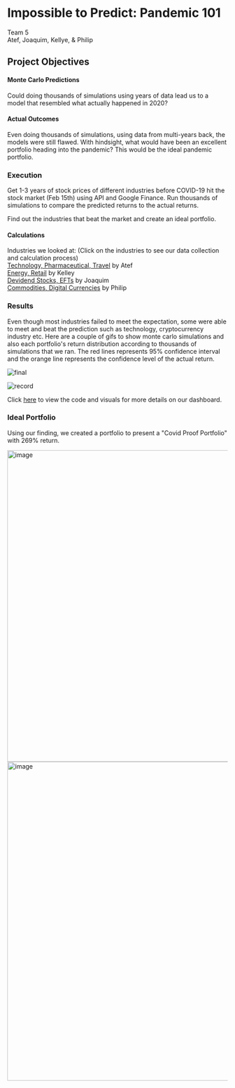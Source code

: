 #                                                                 Impossible to Predict: Pandemic 101
Team 5 <br/>
Atef, Joaquim, Kellye, & Philip

## Project Objectives
#### Monte Carlo Predictions
Could doing thousands of simulations using years of data lead us to a model that resembled what actually happened in 2020?

#### Actual Outcomes
Even doing thousands of simulations, using data from multi-years back, the models were still flawed.
With hindsight, what would have been an excellent portfolio heading into the pandemic? This would be the ideal pandemic portfolio.

### Execution
Get 1-3 years of stock prices of different industries before COVID-19 hit the stock market (Feb 15th) using API and Google Finance. Run thousands of simulations to compare the predicted returns to the actual returns. <br/>

Find out the industries that beat the market and create an ideal portfolio.

#### Calculations
Industries we looked at: (Click on the industries to see our data collection and calculation process) <br/>
[Technology, Pharmaceutical, Travel](https://github.com/atefajmal27/group5/blob/add-project-outline/tech_pharma_travel.ipynb) by Atef <br/>
[Energy, Retail](https://github.com/atefajmal27/group5/blob/master/KellyeTeam5Project.ipynb) by Kelley <br/>
[Devidend Stocks, EFTs](https://github.com/atefajmal27/group5/blob/master/Resources/dividend_EM.ipynb) by Joaquim <br/>
[Commodities, Digital Currencies](https://github.com/atefajmal27/group5/blob/add-project-outline/Entire%20Covid%20Market%20Projection%20-%20Currency-checkpoint.ipynb) by Philip <br/>

### Results
Even though most industries failed to meet the expectation, some were able to meet and beat the prediction such as technology, cryptocurrency industry etc. Here are a couple of gifs to show monte carlo simulations and also each portfolio's return distribution according to thousands of simulations that we ran. The red lines represents 95% confidence interval and the orange line represents the confidence level of the actual return. <br/> 



![final](https://user-images.githubusercontent.com/62320593/91376940-4e4a1f00-e7ec-11ea-80bf-409671785b4d.gif)


![record](https://user-images.githubusercontent.com/62320593/91127755-eae9b100-e674-11ea-9cca-679e105cf99b.gif)

Click [here](https://github.com/atefajmal27/group5/blob/master/Resources/final_dashboard.ipynb) to view the code and visuals for more details on our dashboard.

### Ideal Portfolio
Using our finding, we created a portfolio to present a "Covid Proof Portfolio" with 269% return.

<img width="710" alt="image" src="https://user-images.githubusercontent.com/62320593/91129684-6a2cb400-e678-11ea-838f-401011edd4f4.png">

<img width="727" alt="image" src="https://user-images.githubusercontent.com/62320593/91129729-7ca6ed80-e678-11ea-8966-12f70574d86e.png">



